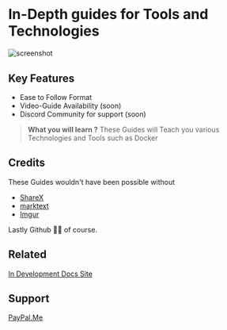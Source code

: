 <h1 align="center">
  <br>
  
</h1>

# In-Depth guides for Tools and Technologies

![screenshot](https://camo.githubusercontent.com/74cd0fc474f47a6eb6baa9ff307219fc33919e58bc3e4488b2fd7934892d8025/68747470733a2f2f692e696d6775722e636f6d2f5934626f5179342e676966)

## Key Features

* Ease to Follow Format
* Video-Guide Availability (soon)
* Discord Community for support (soon)

> **What you will learn ?**
> These Guides will Teach you various Technologies and Tools such as Docker

## Credits

These Guides wouldn't have been possible without

- [ShareX](https://github.com/ShareX/ShareX)
- [marktext](https://github.com/marktext/marktext)
- [Imgur](https://imgur.com/)

Lastly Github 🙏🙏 of course.

## Related

[In Development Docs Site](https://docs.cyberalliance.in/)

## Support

[PayPal.Me](https://www.paypal.com/paypalme/ysg2544)
